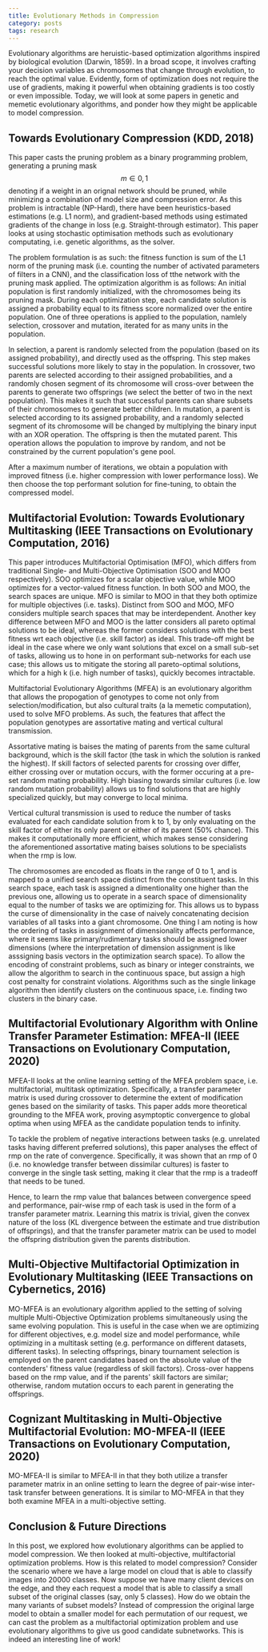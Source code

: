 ```yaml
---
title: Evolutionary Methods in Compression
category: posts
tags: research
---
```


Evolutionary algorithms are heruistic-based optimization algorithms inspired by biological evolution (Darwin, 1859). In a broad scope, it involves crafting your decision variables as chromosomes that change through evolution, to reach the optimal value. Evidently, form of optimization does not require the use of gradients, making it powerful when obtaining gradients is too costly or even impossible. Today, we will look at some papers in genetic and memetic evolutionary algorithms, and ponder how they might be applicable to model compression.

## Towards Evolutionary Compression (KDD, 2018)
This paper casts the pruning problem as a binary programming problem, generating a pruning mask $$m \in {0,1}$$ denoting if a weight in an orignal network should be pruned, while minimizing a combination of model size and compression error. As this problem is intractable (NP-Hard), there have been heuristics-based estimations (e.g. L1 norm), and gradient-based methods using estimated gradients of the change in loss (e.g. Straight-through estimator). This paper looks at using stochastic optimisation methods such as evolutionary computating, i.e. genetic algorithms, as the solver.

The problem formulation is as such: the fitness function is sum of the L1 norm of the pruning mask (i.e. counting the number of activated parameters of filters in a CNN), and the classification loss of tthe network with the pruning mask applied.
The optimization algorithm is as follows: An initial population is first randomly initialized, with the chromosomes being its pruning mask. During each optimization step, each candidate solution is assigned a probability equal to its fitness score normalized over the entire population. One of three operations is applied to the population, namlely selection, crossover and mutation, iterated for as many units in the population.

In selection, a parent is randomly selected from the population (based on its assigned probability), and directly used as the offspring. This step makes successful solutions more likely to stay in the population. In crossover, two parents are selected according to their assigned probabilities, and a randomly chosen segment of its chromosome will cross-over between the parents to generate two offsprings (we select the better of two in the next population). This makes it such that successful parents can share subsets of their chromosomes to generate better children. In mutation, a parent is selected according to its assigned probability, and a randomly selected segment of its chromosome will be changed by multiplying the binary input with an XOR operation. The offspring is then the mutated parent. This operation allows the population to improve by random, and not be constrained by the current population's gene pool.

After a maximum number of iterations, we obtain a population with improved fitness (i.e. higher compression with lower performance loss). We then choose the top performant solution for fine-tuning, to obtain the compressed model.


## Multifactorial Evolution: Towards Evolutionary Multitasking (IEEE Transactions on Evolutionary Computation, 2016)
This paper introduces Multifactorial Optimisation (MFO), which differs from traditional Single- and Multi-Objective Optimisation (SOO and MOO respectively). SOO optimizes for a scalar objective value, while MOO optimizes for a vector-valued fitness function. In both SOO and MOO, the search spaces are unique. MFO is similar to MOO in that they both optimize for multiple objectives (i.e. tasks). Distinct from SOO and MOO, MFO considers multiple search spaces that may be interdependent. Another key difference between MFO and MOO is the latter considers all pareto optimal solutions to be ideal, whereas the former considers solutions with the best fitness wrt each objective (i.e. skill factor) as ideal. This trade-off might be ideal in the case where we only want solutions that excel on a small sub-set of tasks, allowing us to hone in on performant sub-networks for each use case; this allows us to mitigate the storing all pareto-optimal solutions, which for a high k (i.e. high number of tasks), quickly becomes intractable.

Multifactorial Evolutionary Algorithms (MFEA) is an evolutionary algorithm that allows the propogation of genotypes to come not only from selection/modification, but also cultural traits (a la memetic computation), used to solve MFO problems. As such, the features that affect the population genotypes are assortative mating and vertical cultural transmission.

Assortative mating is baises the mating of parents from the same cultural background, which is the skill factor (the task in which the solution is ranked the highest). If skill factors of selected parents for crossing over differ, either crossing over or mutation occurs, with the former occuring at a pre-set random mating probability. High biasing towards similar cultures (i.e. low random mutation probability) allows us to find solutions that are highly specialized quickly, but may converge to local minima.

Vertical cultural transmission is used to reduce the number of tasks evaluated for each candidate solution from k to 1, by only evaluating on the skill factor of either its only parent or either of its parent (50% chance). This makes it computationally more efficient, which makes sense considering the aforementioned assortative mating baises solutions to be specialists when the rmp is low.

The chromosomes are encoded as floats in the range of 0 to 1, and is mapped to a unified search space distinct from the constituent tasks. In this search space, each task is assigned a dimentionality one higher than the previous one, allowing us to operate in a search space of dimensionality equal to the number of tasks we are optimizing for. This allows us to bypass the curse of dimensionality in the case of naively concatenating decision variables of all tasks into a giant chromosome. One thing I am noting is how the ordering of tasks in assignment of dimensionality affects performance, where it seems like primary/rudimentary tasks should be assigned lower dimensions (where the interpretation of dimension assignment is like asssigning basis vectors in the optimization search space). To allow the encoding of constraint problems, such as binary or integer constraints, we allow the algorithm to search in the continuous space, but assign a high cost penalty for constraint violations. Algorithms such as the single linkage algorithm then identify clusters on the continuous space, i.e. finding two clusters in the binary case.

## Multifactorial Evolutionary Algorithm with Online Transfer Parameter Estimation: MFEA-II  (IEEE Transactions on Evolutionary Computation, 2020)
MFEA-II looks at the online learning setting of the MFEA problem space, i.e. multifactorial, multitask optimization. Specifically, a transfer parameter matrix is used during crossover to determine the extent of modification genes based on the similarity of tasks. This paper adds more theoretical grounding to the MFEA work, proving asymptoptic convergence to global optima when using MFEA as the candidate population tends to infinity.

To tackle the problem of negative interactions between tasks (e.g. unrelated tasks having different preferred solutions), this paper analyses the effect of rmp on the rate of convergence. Specifically, it was shown that an rmp of 0 (i.e. no knowledge transfer between dissimilar cultures) is faster to converge in the single task setting, making it clear that the rmp is a tradeoff that needs to be tuned.

Hence, to learn the rmp value that balances between convergence speed and performance, pair-wise rmp of each task is used in the form of a transfer parameter matrix. Learning this matrix is trivial, given the convex nature of the loss (KL divergence between the estimate and true distribution of offsprings), and that the transfer parameter matrix can be used to model the offspring distribution given the parents distribution.

## Multi-Objective Multifactorial Optimization in Evolutionary Multitasking (IEEE Transactions on Cybernetics, 2016)
MO-MFEA is an evolutionary algorithm applied to the setting of solving multiple Multi-Objective Optimization problems simultaneously using the same evolving population. This is useful in the case when we are optimizing for different objectives, e.g. model size and model performance, while optimizing in a multitask setting (e.g. performance on different datasets, different tasks).
In selecting offsprings, binary tournament selection is employed on the parent candidates based on the absolute value of the contenders' fitness value (regardless of skill factors). Cross-over happens based on the rmp value, and if the parents' skill factors are similar; otherwise, random mutation occurs to each parent in generating the offsprings.

## Cognizant Multitasking in Multi-Objective Multifactorial Evolution: MO-MFEA-II (IEEE Transactions on Evolutionary Computation, 2020)
MO-MFEA-II is similar to MFEA-II in that they both utilize a transfer parameter matrix in an online setting to learn the degree of pair-wise inter-task transfer between generations. It is similar to MO-MFEA in that they both examine MFEA in a multi-objective setting.


## Conclusion & Future Directions
In this post, we explored how evolutionary algorithms can be applied to model compression. We then looked at multi-objective, multifactorial optimization problems. How is this related to model compression? Consider the scenario where we have a large model on cloud that is able to classify images into 20000 classes. Now suppose we have many client devices on the edge, and they each request a model that is able to classify a small subset of the original classes (say, only 5 classes). How do we obtain the many variants of subset models? Instead of compression the original large model to obtain a smaller model for each permutation of our request, we can cast the problem as a multifactorial optimization problem and use evolutionary algorithms to give us good candidate subnetworks. This is indeed an interesting line of work!